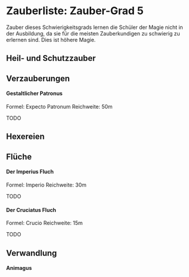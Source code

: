 # Zauberliste: Zauber-Grad 5

Zauber dieses Schwierigkeitsgrads lernen die Schüler der Magie nicht in der Ausbildung, da sie für die meisten Zauberkundigen zu schwierig zu erlernen sind. Dies ist höhere Magie.

## Heil- und Schutzzauber



## Verzauberungen

#### Gestaltlicher Patronus

Formel: Expecto Patronum
Reichweite: 50m

TODO



## Hexereien

## Flüche

#### Der Imperius Fluch

Formel: Imperio
Reichweite: 30m

TODO

#### Der Cruciatus Fluch

Formel: Crucio
Reichweite: 15m

TODO




## Verwandlung

#### Animagus